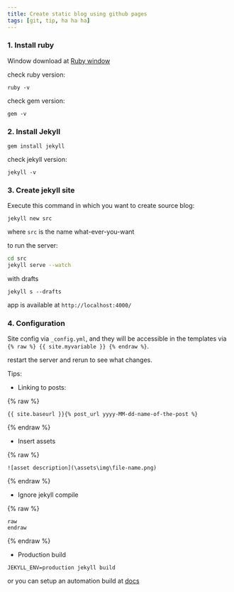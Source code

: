 ```yaml
---
title: Create static blog using github pages
tags: [git, tip, ha ha ha]
---
```


### 1. Install ruby

Window download at [Ruby window](https://jekyllrb.com/docs/installation/windows/)

check ruby version:

```
ruby -v
```

check gem version:

```
gem -v
```

### 2. Install Jekyll

```
gem install jekyll
```

check jekyll version:

```
jekyll -v
```

### 3. Create jekyll site

Execute this command in which you want to create source blog:

```
jekyll new src
```

where `src` is the name what-ever-you-want

to run the server:

```bash
cd src
jekyll serve --watch
```

with drafts

```
jekyll s --drafts
```

app is available at `http://localhost:4000/`

### 4. Configuration

Site config via `_config.yml`, and they will be accessible in the templates via `{% raw %} {{ site.myvariable }} {% endraw %}`.

restart the server and rerun to see what changes.

Tips:

- Linking to posts:

{% raw %}
```
{{ site.baseurl }}{% post_url yyyy-MM-dd-name-of-the-post %}
```
{% endraw %}

- Insert assets

{% raw %}
```
![asset description](\assets\img\file-name.png)
```
{% endraw %}

- Ignore jekyll compile

{% raw %}
```
raw
endraw
```
{% endraw %}

- Production build

```
JEKYLL_ENV=production jekyll build
```

or you can setup an automation build at [docs](https://jekyllrb.com/docs/github-pages/)